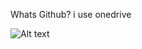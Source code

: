 Whats Github? i use onedrive

![Alt text](https://avatars.githubusercontent.com/u/98663760?v=4 "I see you")
